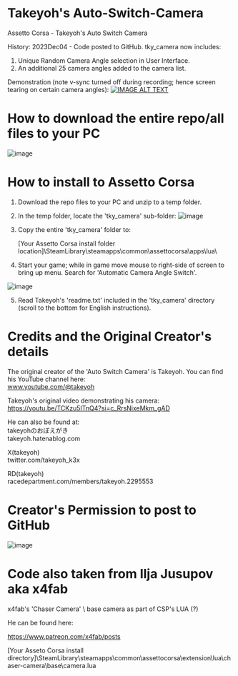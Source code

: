 # Takeyoh's Auto-Switch-Camera
Assetto Corsa - Takeyoh's Auto Switch Camera

History:
2023Dec04 - Code posted to GitHub.  tky_camera now includes:
1) Unique Random Camera Angle selection in User Interface.
2) An additional 25 camera angles added to the camera list.

Demonstration (note v-sync turned off during recording; hence screen tearing on certain camera angles):
[![IMAGE ALT TEXT](http://img.youtube.com/vi/0ancBlGblTw/0.jpg)](http://www.youtube.com/watch?v=0ancBlGblTw "Assetto Corsa - Takeyoh's Auto Switch Camera - With unique random 36 angle rotation added")


# How to download the entire repo/all files to your PC
![image](https://github.com/driftpractice/Auto-Switch-Camera/assets/152949923/76619767-31d2-465f-a048-e7f9cc49dd33)


# How to install to Assetto Corsa

1) Download the repo files to your PC and unzip to a temp folder.
2) In the temp folder, locate the 'tky_camera' sub-folder: 
![image](https://github.com/driftpractice/Auto-Switch-Camera/assets/152949923/ec780290-6b9a-4208-bec0-8a561a63d8ce)

3) Copy the entire 'tky_camera' folder to:
   
   [Your Assetto Corsa install folder location]\SteamLibrary\steamapps\common\assettocorsa\apps\lua\

4) Start your game; while in game move mouse to right-side of screen to bring up menu.  Search for 'Automatic Camera Angle Switch'.

![image](https://github.com/driftpractice/Auto-Switch-Camera/assets/152949923/59e9a7ac-2d6e-4fb3-bfe1-77f330f8af5f)

5) Read Takeyoh's 'readme.txt' included in the 'tky_camera' directory (scroll to the bottom for English instructions).
   

# Credits and the Original Creator's details
The original creator of the 'Auto Switch Camera' is Takeyoh.  You can find his YouTube channel here:  
www.youtube.com/@takeyoh

Takeyoh's original video demonstrating his camera:  
https://youtu.be/TCKzu5ITnQ4?si=c_RrsNixeMkm_gAD

He can also be found at:  
takeyohのおぼえがき  
takeyoh.hatenablog.com

X(takeyoh)  
twitter.com/takeyoh_k3x

RD(takeyoh)  
racedepartment.com/members/takeyoh.2295553

# Creator's Permission to post to GitHub
![image](https://github.com/driftpractice/Auto-Switch-Camera/assets/152949923/3cb30556-4875-4031-89f8-85efed37585d)

# Code also taken from Ilja Jusupov aka x4fab
x4fab's 'Chaser Camera' \ base camera as part of CSP's LUA (?)

He can be found here:

https://www.patreon.com/x4fab/posts

[Your Asseto Corsa install directory]\SteamLibrary\steamapps\common\assettocorsa\extension\lua\chaser-camera\base\camera.lua
